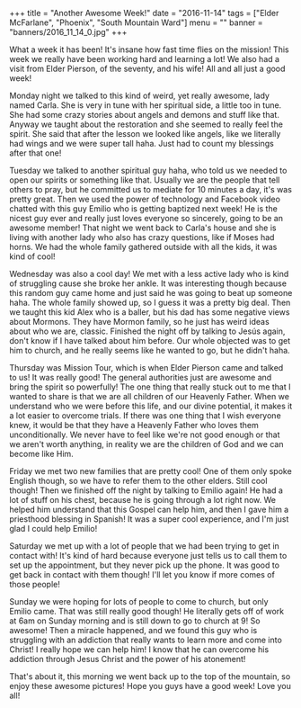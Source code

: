 +++
title = "Another Awesome Week!"
date = "2016-11-14"
tags = ["Elder McFarlane", "Phoenix", "South Mountain Ward"]
menu = ""
banner = "banners/2016_11_14_0.jpg"
+++

What a week it has been! It's insane how fast time flies on the
mission! This week we really have been working hard and learning a
lot! We also had a visit from Elder Pierson, of the seventy, and his
wife! All and all just a good week!

Monday night we talked to this kind of weird, yet really awesome, lady
named Carla. She is very in tune with her spiritual side, a little too
in tune. She had some crazy stories about angels and demons and stuff
like that. Anyway we taught about the restoration and she seemed to
really feel the spirit. She said that after the lesson we looked like
angels, like we literally had wings and we were super tall haha. Just
had to count my blessings after that one!

Tuesday we talked to another spiritual guy haha, who told us we needed
to open our spirits or something like that. Usually we are the people
that tell others to pray, but he committed us to mediate for 10
minutes a day, it's was pretty great. Then we used the power of
technology and Facebook video chatted with this guy Emilio who is
getting baptized next week! He is the nicest guy ever and really just
loves everyone so sincerely, going to be an awesome member! That night
we went back to Carla's house and she is living with another lady who
also has crazy questions, like if Moses had horns. We had the whole
family gathered outside with all the kids, it was kind of cool!

Wednesday was also a cool day! We met with a less active lady who is
kind of struggling cause she broke her ankle. It was interesting
though because this random guy came home and just said he was going to
beat up someone haha. The whole family showed up, so I guess it was a
pretty big deal. Then we taught this kid Alex who is a baller, but his
dad has some negative views about Mormons. They have Mormon family, so
he just has weird ideas about who we are, classic.
Finished the night off by talking to Jesús again, don't know if I have
talked about him before. Our whole objected was to get him to church,
and he really seems like he wanted to go, but he didn't haha.

Thursday was Mission Tour, which is when Elder Pierson came and talked
to us! It was really good! The general authorities just are awesome
and bring the spirit so powerfully! The one thing that really stuck
out to me that I wanted to share is that we are all children of our
Heavenly Father. When we understand who we were before this life, and
our divine potential, it makes it a lot easier to overcome trials. If
there was one thing that I wish everyone knew, it would be that they
have a Heavenly Father who loves them unconditionally. We never have
to feel like we're not good enough or that we aren't worth anything,
in reality we are the children of God and we can become like Him.

Friday we met two new families that are pretty cool! One of them only
spoke English though, so we have to refer them to the other elders.
Still cool though! Then we finished off the night by talking to Emilio
again! He had a lot of stuff on his chest, because he is going through
a lot right now. We helped him understand that this Gospel can help
him, and then I gave him a priesthood blessing in Spanish! It was a
super cool experience, and I'm just glad I could help Emilio!

Saturday we met up with a lot of people that we had been trying to get
in contact with! It's kind of hard because everyone just tells us to
call them to set up the appointment, but they never pick up the phone.
It was good to get back in contact with them though! I'll let you know
if more comes of those people!

Sunday we were hoping for lots of people to come to church, but only
Emilio came. That was still really good though! He literally gets off
of work at 6am on Sunday morning and is still down to go to church at
9! So awesome! Then a miracle happened, and we found this guy who is
struggling with an addiction that really wants to learn more and come
into Christ! I really hope we can help him! I know that he can
overcome his addiction through Jesus Christ and the power of his
atonement!

That's about it, this morning we went back up to the top of the
mountain, so enjoy these awesome pictures! Hope you guys have a good
week! Love you all!